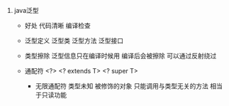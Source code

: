 1. java泛型

   - 好处 代码清晰 编译检查

   - 泛型定义 泛型类 泛型方法 泛型接口

   - 类型擦除 泛型信息只在编译时候用 编译后会被擦除 可以通过反射绕过

   - 通配符 <?>  <? extends T> <? super T>

      - <?> 无限通配符 类型未知 被修饰的对象 只能调用与类型无关的方法 相当于只读功能
   
      ​	
